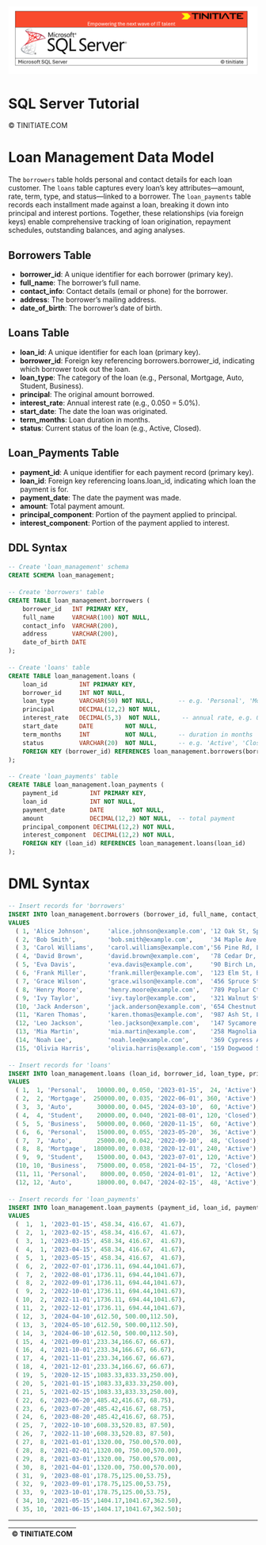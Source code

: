 ![SQL Server Tinitiate Image](../../sqlserver-sql/sqlserver.png)

# SQL Server Tutorial

&copy; TINITIATE.COM

# Loan Management Data Model
The `borrowers` table holds personal and contact details for each loan customer. The `loans` table captures every loan’s key attributes—amount, rate, term, type, and status—linked to a borrower. The `loan_payments` table records each installment made against a loan, breaking it down into principal and interest portions. Together, these relationships (via foreign keys) enable comprehensive tracking of loan origination, repayment schedules, outstanding balances, and aging analyses.

## Borrowers Table
* **borrower_id**: A unique identifier for each borrower (primary key).
* **full_name**: The borrower’s full name.
* **contact_info**: Contact details (email or phone) for the borrower.
* **address**: The borrower’s mailing address.
* **date_of_birth**: The borrower’s date of birth.
## Loans Table
* **loan_id**: A unique identifier for each loan (primary key).
* **borrower_id**: Foreign key referencing borrowers.borrower_id, indicating which borrower took out the loan.
* **loan_type**: The category of the loan (e.g., Personal, Mortgage, Auto, Student, Business).
* **principal**: The original amount borrowed.
* **interest_rate**: Annual interest rate (e.g., 0.050 = 5.0%).
* **start_date**: The date the loan was originated.
* **term_months**: Loan duration in months.
* **status**: Current status of the loan (e.g., Active, Closed).
## Loan_Payments Table
* **payment_id**: A unique identifier for each payment record (primary key).
* **loan_id**: Foreign key referencing loans.loan_id, indicating which loan the payment is for.
* **payment_date**: The date the payment was made.
* **amount**: Total payment amount.
* **principal_component**: Portion of the payment applied to principal.
* **interest_component**: Portion of the payment applied to interest.

## DDL Syntax
```sql
-- Create 'loan_management' schema
CREATE SCHEMA loan_management;

-- Create 'borrowers' table
CREATE TABLE loan_management.borrowers (
    borrower_id   INT PRIMARY KEY,
    full_name     VARCHAR(100) NOT NULL,
    contact_info  VARCHAR(200),
    address       VARCHAR(200),
    date_of_birth DATE
);

-- Create 'loans' table
CREATE TABLE loan_management.loans (
    loan_id         INT PRIMARY KEY,
    borrower_id     INT NOT NULL,
    loan_type       VARCHAR(50) NOT NULL,       -- e.g. 'Personal', 'Mortgage', 'Auto', 'Student', 'Business'
    principal       DECIMAL(12,2) NOT NULL,
    interest_rate   DECIMAL(5,3)  NOT NULL,      -- annual rate, e.g. 0.050 = 5.0%
    start_date      DATE         NOT NULL,
    term_months     INT          NOT NULL,      -- duration in months
    status          VARCHAR(20)  NOT NULL,      -- e.g. 'Active', 'Closed'
    FOREIGN KEY (borrower_id) REFERENCES loan_management.borrowers(borrower_id)
);

-- Create 'loan_payments' table
CREATE TABLE loan_management.loan_payments (
    payment_id         INT PRIMARY KEY,
    loan_id            INT NOT NULL,
    payment_date       DATE        NOT NULL,
    amount             DECIMAL(12,2) NOT NULL,  -- total payment
    principal_component DECIMAL(12,2) NOT NULL,
    interest_component  DECIMAL(12,2) NOT NULL,
    FOREIGN KEY (loan_id) REFERENCES loan_management.loans(loan_id)
);
```

# DML Syntax
```sql
-- Insert records for 'borrowers'
INSERT INTO loan_management.borrowers (borrower_id, full_name, contact_info, address, date_of_birth)
VALUES
  ( 1, 'Alice Johnson',     'alice.johnson@example.com', '12 Oak St, Springfield', '1985-04-12'),
  ( 2, 'Bob Smith',         'bob.smith@example.com',     '34 Maple Ave, Centerville','1978-11-30'),
  ( 3, 'Carol Williams',    'carol.williams@example.com','56 Pine Rd, Lakeview',     '1992-06-15'),
  ( 4, 'David Brown',       'david.brown@example.com',   '78 Cedar Dr, Rivertown',   '1980-02-20'),
  ( 5, 'Eva Davis',         'eva.davis@example.com',     '90 Birch Ln, Hillcrest',   '1990-09-05'),
  ( 6, 'Frank Miller',      'frank.miller@example.com',  '123 Elm St, Brookside',    '1975-12-10'),
  ( 7, 'Grace Wilson',      'grace.wilson@example.com',  '456 Spruce St, Valleyview','1988-07-25'),
  ( 8, 'Henry Moore',       'henry.moore@example.com',   '789 Poplar Ct, Meadowfield','1982-01-18'),
  ( 9, 'Ivy Taylor',        'ivy.taylor@example.com',    '321 Walnut St, Forestville','1995-03-22'),
  (10, 'Jack Anderson',     'jack.anderson@example.com', '654 Chestnut St, Brookdale','1979-10-08'),
  (11, 'Karen Thomas',      'karen.thomas@example.com',  '987 Ash St, Lakeshore',     '1993-05-02'),
  (12, 'Leo Jackson',       'leo.jackson@example.com',   '147 Sycamore Rd, Ridgewood','1987-08-30'),
  (13, 'Mia Martin',        'mia.martin@example.com',    '258 Magnolia Ln, Crestview','1991-12-12'),
  (14, 'Noah Lee',          'noah.lee@example.com',      '369 Cypress Ave, Pinecrest','1984-06-07'),
  (15, 'Olivia Harris',     'olivia.harris@example.com', '159 Dogwood St, Brookhaven','1996-11-11');

-- Insert records for 'loans'
INSERT INTO loan_management.loans (loan_id, borrower_id, loan_type, principal, interest_rate, start_date, term_months, status)
VALUES
  ( 1,  1, 'Personal',   10000.00, 0.050, '2023-01-15',  24, 'Active'),
  ( 2,  2, 'Mortgage',  250000.00, 0.035, '2022-06-01', 360, 'Active'),
  ( 3,  3, 'Auto',       30000.00, 0.045, '2024-03-10',  60, 'Active'),
  ( 4,  4, 'Student',    20000.00, 0.040, '2021-08-01', 120, 'Closed'),
  ( 5,  5, 'Business',   50000.00, 0.060, '2020-11-15',  60, 'Active'),
  ( 6,  6, 'Personal',   15000.00, 0.055, '2023-05-20',  36, 'Active'),
  ( 7,  7, 'Auto',       25000.00, 0.042, '2022-09-10',  48, 'Closed'),
  ( 8,  8, 'Mortgage',  180000.00, 0.038, '2020-12-01', 240, 'Active'),
  ( 9,  9, 'Student',    15000.00, 0.043, '2023-07-01', 120, 'Active'),
  (10, 10, 'Business',   75000.00, 0.058, '2021-04-15',  72, 'Closed'),
  (11, 11, 'Personal',    8000.00, 0.050, '2024-01-01',  12, 'Active'),
  (12, 12, 'Auto',       18000.00, 0.047, '2024-02-15',  48, 'Active');

-- Insert records for 'loan_payments'
INSERT INTO loan_management.loan_payments (payment_id, loan_id, payment_date, amount, principal_component, interest_component)
VALUES
  (  1,  1, '2023-01-15', 458.34, 416.67,  41.67),
  (  2,  1, '2023-02-15', 458.34, 416.67,  41.67),
  (  3,  1, '2023-03-15', 458.34, 416.67,  41.67),
  (  4,  1, '2023-04-15', 458.34, 416.67,  41.67),
  (  5,  1, '2023-05-15', 458.34, 416.67,  41.67),
  (  6,  2, '2022-07-01',1736.11, 694.44,1041.67),
  (  7,  2, '2022-08-01',1736.11, 694.44,1041.67),
  (  8,  2, '2022-09-01',1736.11, 694.44,1041.67),
  (  9,  2, '2022-10-01',1736.11, 694.44,1041.67),
  ( 10,  2, '2022-11-01',1736.11, 694.44,1041.67),
  ( 11,  2, '2022-12-01',1736.11, 694.44,1041.67),
  ( 12,  3, '2024-04-10',612.50, 500.00,112.50),
  ( 13,  3, '2024-05-10',612.50, 500.00,112.50),
  ( 14,  3, '2024-06-10',612.50, 500.00,112.50),
  ( 15,  4, '2021-09-01',233.34,166.67, 66.67),
  ( 16,  4, '2021-10-01',233.34,166.67, 66.67),
  ( 17,  4, '2021-11-01',233.34,166.67, 66.67),
  ( 18,  4, '2021-12-01',233.34,166.67, 66.67),
  ( 19,  5, '2020-12-15',1083.33,833.33,250.00),
  ( 20,  5, '2021-01-15',1083.33,833.33,250.00),
  ( 21,  5, '2021-02-15',1083.33,833.33,250.00),
  ( 22,  6, '2023-06-20',485.42,416.67, 68.75),
  ( 23,  6, '2023-07-20',485.42,416.67, 68.75),
  ( 24,  6, '2023-08-20',485.42,416.67, 68.75),
  ( 25,  7, '2022-10-10',608.33,520.83, 87.50),
  ( 26,  7, '2022-11-10',608.33,520.83, 87.50),
  ( 27,  8, '2021-01-01',1320.00, 750.00,570.00),
  ( 28,  8, '2021-02-01',1320.00, 750.00,570.00),
  ( 29,  8, '2021-03-01',1320.00, 750.00,570.00),
  ( 30,  8, '2021-04-01',1320.00, 750.00,570.00),
  ( 31,  9, '2023-08-01',178.75,125.00,53.75),
  ( 32,  9, '2023-09-01',178.75,125.00,53.75),
  ( 33,  9, '2023-10-01',178.75,125.00,53.75),
  ( 34, 10, '2021-05-15',1404.17,1041.67,362.50),
  ( 35, 10, '2021-06-15',1404.17,1041.67,362.50);
```

***
| &copy; TINITIATE.COM |
|----------------------|
